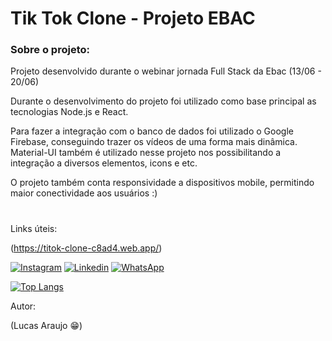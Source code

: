 # Tik Tok Clone - Projeto EBAC

### Sobre o projeto:
Projeto desenvolvido durante o webinar jornada Full Stack da Ebac (13/06 - 20/06)

Durante o desenvolvimento do projeto foi utilizado como base principal as tecnologias Node.js e React.

Para fazer a integração com o banco de dados foi utilizado o Google Firebase, conseguindo trazer os vídeos de uma forma mais dinâmica. Material-UI também é utilizado nesse projeto nos possibilitando a integração a diversos elementos, icons e etc.

O projeto também conta responsividade a dispositivos mobile, permitindo maior conectividade aos usuários :)

#

Links úteis:

(https://titok-clone-c8ad4.web.app/)

[![Instagram](https://img.shields.io/badge/Instagram-E4405F?style=for-the-badge&logo=instagram&logoColor=white)](https://www.instagram.com/lucaaas.araujo/)
[![Linkedin](https://img.shields.io/badge/LinkedIn-0077B5?style=for-the-badge&logo=linkedin&logoColor=white)](https://www.linkedin.com/in/lucas-araujo-3a13a127b/)
[![WhatsApp](https://img.shields.io/badge/WhatsApp-25D366?style=for-the-badge&logo=whatsapp&logoColor=white)](https://wa.me/5511997933908?text=Eai%2C+vi+seu+projeto+no+GitHub%21)


[![Top Langs](https://github-readme-stats.vercel.app/api/top-langs/?username=Dev-LucasAraujo)](https://github.com/anuraghazra/github-readme-stats)

Autor:

(Lucas Araujo 😁)
